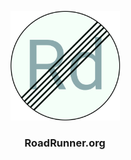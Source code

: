 <p align="center">
  <img src="assets/index/logo.png" width="175" height="175" alt="Bootstrap npm logo">
</p>

<h3 align="center">RoadRunner.org</h3>


